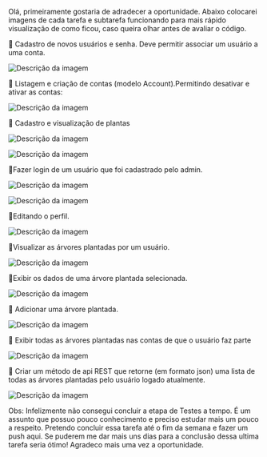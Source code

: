 Olá, primeiramente gostaria de adradecer a oportunidade. 
Abaixo colocarei imagens de cada tarefa e subtarefa funcionando para mais rápido visualização de como ficou, caso queira olhar antes de avaliar o código. 

:small_blue_diamond: Cadastro de novos usuários e senha. Deve permitir associar um usuário a uma conta.

![Descrição da imagem](imagens/youshopadminuser.PNG)

:small_blue_diamond: Listagem e criação de contas (modelo Account).Permitindo desativar e ativar as contas:

![Descrição da imagem](imagens/youshopadmin.PNG)

:small_blue_diamond: Cadastro e visualização de plantas

![Descrição da imagem](imagens/youshopadmintree.PNG)

![Descrição da imagem](imagens/youshoptreevisualiser.PNG)


:small_blue_diamond:Fazer login de um usuário que foi cadastrado pelo admin.

![Descrição da imagem](imagens/youshoplogin.PNG)

![Descrição da imagem](imagens/youshophome.PNG)

:small_blue_diamond:Editando o perfil.

![Descrição da imagem](imagens/youshopprofile.PNG)

:small_blue_diamond:Visualizar as árvores plantadas por um usuário.


![Descrição da imagem](imagens/youshopmytrees.PNG)

:small_blue_diamond:Exibir os dados de uma árvore plantada selecionada.

![Descrição da imagem](imagens/youshoptreedetail.PNG)

:small_blue_diamond: Adicionar uma árvore plantada.

![Descrição da imagem](imagens/youshopaddtree.PNG)

:small_blue_diamond: Exibir todas as árvores plantadas nas contas de que o usuário faz parte

![Descrição da imagem](imagens/youshopmytrees.PNG)

:small_blue_diamond: Criar um método de api REST que retorne (em formato json) uma lista de todas as árvores plantadas pelo usuário logado atualmente.

![Descrição da imagem](imagens/youshopapi.PNG)


Obs: Infelizmente não consegui concluir a etapa de Testes a tempo. É um assunto que possuo pouco conhecimento e preciso estudar mais um pouco a respeito. Pretendo concluir essa tarefa até o fim da semana e fazer um push aqui. Se puderem me dar mais uns dias para a conclusão dessa ultima tarefa seria ótimo! Agradeco mais uma vez a oportunidade. 
